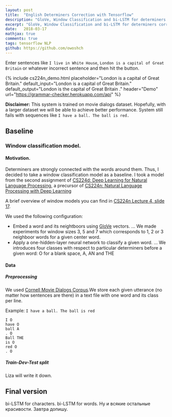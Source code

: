 ```yaml
---
layout: post
title:  "English Determiners Correction with Tensorflow"
description: "GloVe, Window Classification and bi-LSTM for determiners correction"
excerpt: "GloVe, Window Classification and bi-LSTM for determiners correction"
date:   2018-03-17
mathjax: true
comments: true
tags: tensorflow NLP
github: https://github.com/owoshch
---
```




Enter sentences like `I live in White House`, `London is a capital of Great Britain` or whatever incorrect sentence and then hit the button.

{% include cs224n_demo.html
    placeholder="London is a capital of Great Britain."
    default_input="London is a capital of Great Britain."
    default_output="London is the capital of Great Britain ."
    header="Demo"
    url="https://grammar-checker.herokuapp.com/api"
%}

**Disclaimer:** This system is trained on movie dialogs dataset. Hopefully, with a larger dataset we will be able to achieve better performance. System still fails with sequences like `I have a ball. The ball is red.`

## Baseline


### Window classification model.

#### Motivation.

Determiners are strongly connected with the words around them. Thus, I decided to take a window classification model as a baseline. I took a model from the second assignment of [CS224d: Deep Learning for Natural Language Processing](http://cs224d.stanford.edu/), a precursor of [CS224n: Natural Language Processing with Deep Learning](http://web.stanford.edu/class/cs224n/syllabus.html)

A brief overview of window models you can find in [CS224n Lecture 4, slide 17](http://web.stanford.edu/class/cs224n/lectures/lecture4.pdf).

We used the following configuration:

* Embed a word and its neightboors using [GloVe](https://nlp.stanford.edu/projects/glove/) vectors. 
... We made experiments for window sizes 3, 5 and 7 which corresponds to 1, 2 or 3 neighboor words for a given center word. 
* Apply a one-hidden-layer neural network to classify a given word.
... We introduces four classes with respect to particular determiners before a given word: O for a blank space, A, AN and THE

#### Data

##### Preprocessing

We used [Cornell Movie Dialogs Corpus](http://www.cs.cornell.edu/~cristian/Cornell_Movie-Dialogs_Corpus.html).We store each given utterance (no matter how sentences are there) in a text file with one word and its class per line. 

Example: `I have a ball. The ball is red`

```
I O
have O
ball A
. O
Ball THE
is O
red O
. O
```

##### Train-Dev-Test split

Liza will write it down.

## Final version

bi-LSTM for characters. bi-LSTM for words. Ну и всякие остальные красивости. Завтра допишу.


